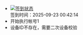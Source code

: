 - [![签到状态](https://github.com/womade/Cloud189-Actions/actions/workflows/main.yml/badge.svg?branch=main)](https://github.com/womade/Cloud189-Actions/actions/workflows/main.yml) <br> 签到时间：2025-09-23 00:42:14
- 开始执行帐号1
- 设备ID不存在，需要二次设备校验
